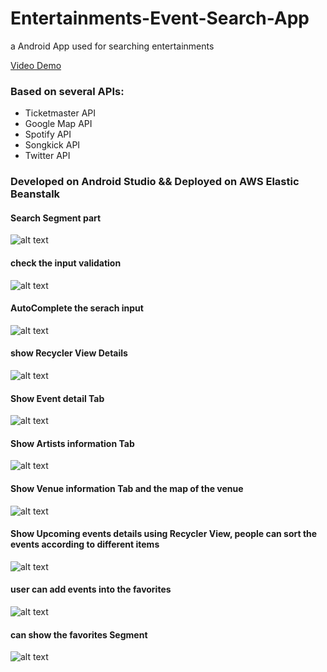 # Entertainments-Event-Search-App

a Android App used for searching entertainments

[Video Demo](https://youtu.be/43F4Lu1xRls)

### Based on several APIs: 
* Ticketmaster API
* Google Map API
* Spotify API
* Songkick API
* Twitter API

### Developed on Android Studio && Deployed on AWS Elastic Beanstalk 

#### Search Segment part
![alt text](/screenShots/Search%20Segment.png)

#### check the input validation
![alt text](/screenShots/input%20valid%20check.png)

#### AutoComplete the serach input
![alt text](/screenShots/Auto-complete.png)

#### show Recycler View Details 
![alt text](/screenShots/Recycler%20View%20Detail.png)

#### Show Event detail Tab
![alt text](/screenShots/Event%20Tab.png)

#### Show Artists information Tab
![alt text](/screenShots/Artist%20Tab.png)

#### Show Venue information Tab and the map of the venue
![alt text](/screenShots/Venue%20Tab.png)

#### Show Upcoming events details using Recycler View, people can sort the events according to different items
![alt text](/screenShots/Upcoming%20Tab.png)

#### user can add events into the favorites
![alt text](/screenShots/Add%20to%20Favorites.png)

#### can show the favorites Segment
![alt text](/screenShots/Favorites%20Segment.png)
